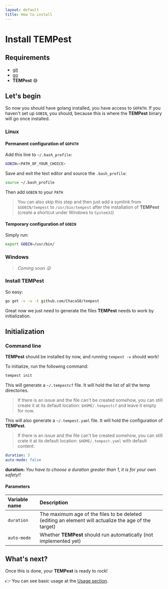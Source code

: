 ```yaml
---
layout: default
title: How to install
---
```


# [](#header-2)Install TEMPest
## [](#header-2-1)Requirements
- <a href="https://git-scm.com/book/en/v1/Getting-Started-Installing-Git" target="_blank">git</a>
- <a href="https://golang.org/doc/install" target="_blank">go</a>
- **TEMPest** :sweat_smile:

## [](#header-2-2)Let's begin
So now you should have golang installed, you have access to ``GOPATH``. If you haven't set up ``GOBIN``, you should, because this is where the **TEMPest** binary will go once installed.  
  
### [](#header-2-2-1)Linux
#### [](#header-2-2-1-1)Permanent configuration of ``GOPATH``
Add this line to ``~/.bash_profile``:
```bash
GOBIN=<PATH_OF_YOUR_CHOICE>
```

Save and exit the text editor and source the ``.bash_profile``:
```bash
source ~/.bash_profile
```

Then add ``GOBIN`` to your ``PATH``

> You can also skip this step and then just add a symlink from ``$GOBIN/tempest`` to ``/usr/bin/tempest`` after the installation of **TEMPest** (create a shortcut under Windows to ``System32``)

#### [](#header-2-2-1-2)Temporary configuration of ``GOBIN``
Simply run:
```bash
export GOBIN=/usr/bin/
```

### [](#header-2-2-2)Windows
> *Coming soon :stuck_out_tongue_winking_eye:*

### [](#header-2-2-3)Install **TEMPest**
So easy:
```bash
go get -v -u -t github.com/ChacaS0/tempest
```
  
Great now we just need to generate the files **TEMPest** needs to work by initialization.

## [](#header-2-3)Initialization
### [](#header-2-3-1)Command line
**TEMPest** should be installed by now, and running ``tempest -v`` should work!  
  
To initialize, run the following command:
```bash
tempest init
```

This will generate a ``~/.tempestcf`` file. 
It will hold the list of all the temp directories.

> If there is an issue and the file can't be created somehow, you can still create it at its default location: ``$HOME/.tempestcf`` and leave it empty for now.
  
This will also generate a ``~/.tempest.yaml`` file.
It will hold the configuration of **TEMPest**.  

> If there is an issue and the file can't be created somehow, you can still crate it at its default location: ``$HOME/.tempest.yaml`` with default content:
```yaml
duration: 5
auto-mode: false
```
 **duration:** *You have to choose a duration greater than 1, it is for your own safety!!*

#### [](#header-2-3-1-1)Parameters

| Variable name | Description                                                                                          |
|:--------------|:-----------------------------------------------------------------------------------------------------|
| ``duration``  | The maximum age of the files to be deleted (editing an element will actualize the age of the target) |
| ``auto-mode`` | Whether **TEMPest** should run automatically (not implemented yet)                                   |

## [](#header-2-4)What's next?
Once this is done, your **TEMPest** is ready to rock!  
  
:point_right: You can see basic usage at the <a href="{{site.url}}/usage">Usage section</a>.
